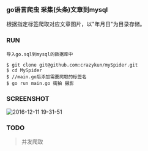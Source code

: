 ### go语言爬虫 采集(头条)文章到mysql

根据指定标签爬取对应文章图片，以"年月日"为目录存储。

### RUN

```
导入go.sql到mysql的数据库中

$ git clone git@github.com:crazykun/mySpider.git
$ cd MySpider
$ //main.go后添加需要爬取的标签名
$ go run main.go 街拍 摄影
```

### SCREENSHOT

![2016-12-11 19-31-51](https://cloud.githubusercontent.com/assets/1927478/21079839/4849bd16-bfd9-11e6-8bed-ea2517e11b8a.gif)


### TODO 

> 并发爬取

